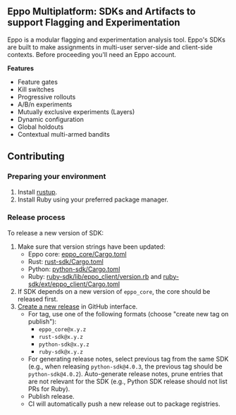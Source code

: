 ## Eppo Multiplatform: SDKs and Artifacts to support Flagging and Experimentation

Eppo is a modular flagging and experimentation analysis tool. Eppo's SDKs are built to make assignments in multi-user server-side and client-side contexts. Before proceeding you'll need an Eppo account.

**Features**
* Feature gates
* Kill switches
* Progressive rollouts
* A/B/n experiments
* Mutually exclusive experiments (Layers)
* Dynamic configuration
* Global holdouts
* Contextual multi-armed bandits
## Contributing

### Preparing your environment

1. Install [rustup](https://rustup.rs/).
2. Install Ruby using your preferred package manager.

### Release process

To release a new version of SDK:
1. Make sure that version strings have been updated:
   - Eppo core: [eppo_core/Cargo.toml](eppo_core/Cargo.toml)
   - Rust: [rust-sdk/Cargo.toml](rust-sdk/Cargo.toml)
   - Python: [python-sdk/Cargo.toml](python-sdk/Cargo.toml)
   - Ruby: [ruby-sdk/lib/eppo_client/version.rb](ruby-sdk/lib/eppo_client/version.rb) and [ruby-sdk/ext/eppo_client/Cargo.toml](ruby-sdk/ext/eppo_client/Cargo.toml)
2. If SDK depends on a new version of `eppo_core`, the core should be released first.
3. [Create a new release](https://github.com/Eppo-exp/rust-sdk/releases/new) in GitHub interface.
   - For tag, use one of the following formats (choose "create new tag on publish"):
     - `eppo_core@x.y.z`
     - `rust-sdk@x.y.z`
     - `python-sdk@x.y.z`
     - `ruby-sdk@x.y.z`
   - For generating release notes, select previous tag from the same SDK (e.g., when releasing `python-sdk@4.0.3`, the previous tag should be `python-sdk@4.0.2`). Auto-generate release notes, prune entries that are not relevant for the SDK (e.g., Python SDK release should not list PRs for Ruby).
   - Publish release.
   - CI will automatically push a new release out to package registries.
